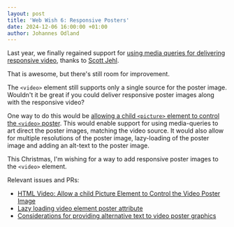 ```yaml
---
layout: post
title: 'Web Wish 6: Responsive Posters'
date: 2024-12-06 16:00:00 +01:00
author: Johannes Odland
---
```


Last year, we finally regained support for [using media queries for delivering responsive video][using-responsive-video],
thanks to [Scott Jehl][scott-jehl].

That is awesome, but there's still room for improvement. 

The `<video>` element still supports only a single source for the poster image. 
Wouldn't it be great if you could deliver responsive poster images along with the responsive video?

One way to do this would be [allowing a child `<picture>` element to control the `<video>` poster][child-picture-element]. 
This would enable support for using media-queries to art direct the poster images, matching the video source. 
It would also allow for multiple resolutions of the poster image, 
lazy-loading of the poster image and adding an alt-text to the poster image.

This Christmas, I'm wishing for a way to add responsive poster images to the `<video>` element.

Relevant issues and PRs:
- [HTML Video: Allow a child Picture Element to Control the Video Poster Image][child-picture-element]
- [Lazy loading video element poster attribute][lazy-loading-poster]
- [Considerations for providing alternative text to video poster graphics][alt-text-poster]

[using-responsive-video]: https://scottjehl.com/posts/using-responsive-video/
[scott-jehl]: https://scottjehl.com/
[child-picture-element]: https://github.com/whatwg/html/issues/10378
[lazy-loading-poster]: https://github.com/whatwg/html/issues/6636
[alt-text-poster]: https://github.com/whatwg/html/issues/7954